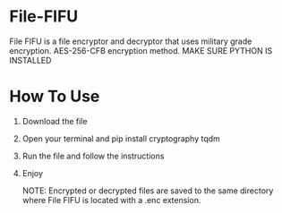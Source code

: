 # File-FIFU
File FIFU is a file encryptor and decryptor that uses military grade encryption. AES-256-CFB encryption method. MAKE SURE PYTHON IS INSTALLED

# **How To Use**

1. Download the file
2. Open your terminal and pip install cryptography tqdm
3. Run the file and follow the instructions
4. Enjoy


   NOTE: Encrypted or decrypted files are saved to the same directory where File FIFU is located with a .enc extension.


